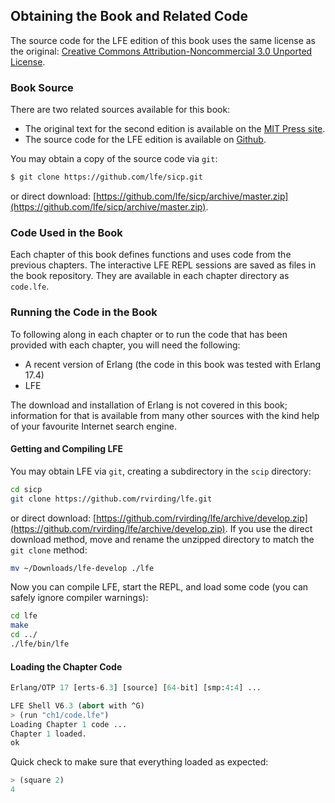 ## Obtaining the Book and Related Code

The source code for the LFE edition of this book uses the same license as the original: [Creative Commons Attribution-Noncommercial 3.0 Unported License](http://creativecommons.org/licenses/by-nc/3.0/).

### Book Source

There are two related sources available for this book:

* The original text for the second edition is available on the [MIT Press site](http://mitpress.mit.edu/sicp/).
* The source code for the LFE edition is available on [Github](https://github.com/lfe/sicp).

You may obtain a copy of the source code via ``git``:

```bash
$ git clone https://github.com/lfe/sicp.git
```

or direct download: [https://github.com/lfe/sicp/archive/master.zip](https://github.com/lfe/sicp/archive/master.zip).

### Code Used in the Book

Each chapter of this book defines functions and uses code from the previous chapters. The interactive LFE REPL sessions are saved as files in the book repository. They are available in each chapter directory as ``code.lfe``.

### Running the Code in the Book

To following along in each chapter or to run the code that has been provided with each chapter, you will need the following:

* A recent version of Erlang (the code in this book was tested with Erlang 17.4)
* LFE

The download and installation of Erlang is not covered in this book; information for that is available from many other sources with the kind help of your favourite Internet search engine.

#### Getting and Compiling LFE

You may obtain LFE via ``git``, creating a subdirectory in the ``scip`` directory:

```bash
cd sicp
git clone https://github.com/rvirding/lfe.git
```

or direct download: [https://github.com/rvirding/lfe/archive/develop.zip](https://github.com/rvirding/lfe/archive/develop.zip). If you use the direct download method, move and rename the unzipped directory to match the ``git clone`` method:

```bash
mv ~/Downloads/lfe-develop ./lfe
```

Now you can compile LFE, start the REPL, and load some code (you can safely ignore compiler warnings):

```bash
cd lfe
make
cd ../
./lfe/bin/lfe
```

#### Loading the Chapter Code

```lisp
Erlang/OTP 17 [erts-6.3] [source] [64-bit] [smp:4:4] ...

LFE Shell V6.3 (abort with ^G)
> (run "ch1/code.lfe")
Loading Chapter 1 code ...
Chapter 1 loaded.
ok
```
Quick check to make sure that everything loaded as expected:

```lisp
> (square 2)
4
```